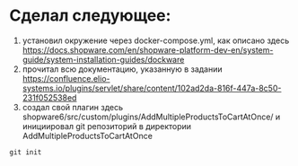 # Сделал следующее:

1. установил окружение через docker-compose.yml, как описано здесь https://docs.shopware.com/en/shopware-platform-dev-en/system-guide/system-installation-guides/dockware
2. прочитал всю документацию, указанную в задании https://confluence.elio-systems.io/plugins/servlet/share/content/102ad2da-816f-447a-8c50-231f052538ed
3. создал свой плагин здесь shopware6/src/custom/plugins/AddMultipleProductsToCartAtOnce/ и инициировал git репозиторий в директории AddMultipleProductsToCartAtOnce
```ruby
git init
```
